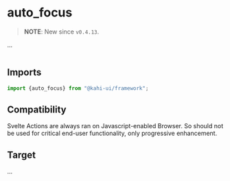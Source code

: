 # auto_focus

> **NOTE**: New since `v0.4.13`.

...

```svelte {title="auto_focus Preview" mode="repl"}

```

## Imports

```javascript {title="auto_focus Imports"}
import {auto_focus} from "@kahi-ui/framework";
```

## Compatibility

Svelte Actions are always ran on Javascript-enabled Browser. So should not be used for critical end-user functionality, only progressive enhancement.

## Target

...

```svelte {title="auto_focus Target" mode="repl"}

```
